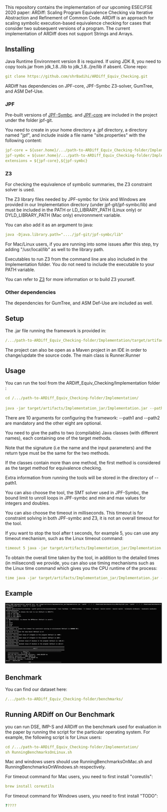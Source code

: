 This repository contains the implementation of our upcoming ESEC/FSE 2020 paper: ARDiff: Scaling Program Equivalence Checking via Iterative Abstraction and Refinement of Common Code. 
ARDiff is an approach for scaling symbolic execution-based equivalence checking for cases that consider two subsequent versions of a program.
The current implementation of ARDiff does not support Strings and Arrays.

## Installing
Java Runtime Environment version 8 is required. If using JDK 8, you need to copy tools.jar from jdk_1.8../lib to jdk_1.8../jre/lib if absent.
Clone repo:
````yaml
git clone https://github.com/shrBadihi/ARDiff_Equiv_Checking.git
````

ARDiff has dependencies on JPF-core, JPF-Symbc Z3-solver, GumTree, and ASM Def-Use. 

### JPF
Pre-built versions of [JPF-Symbc](https://github.com/SymbolicPathFinder/jpf-symbc). and [JPF-core](https://https://github.com/javapathfinder/jpf-core) are included in the project under the folder jpf-git.

You need to create in your home directory a .jpf directory, a directory named "jpf", and include inside a file name "site.properties" with the following content:
````yaml
jpf-core = ${user.home}/.../path-to-ARDiff_Equiv_Checking-folder/Implementation/jpf-git/jpf-core
jpf-symbc = ${user.home}/.../path-to-ARDiff_Equiv_Checking-folder/Implementation/jpf-git/jpf-symbc
extensions = ${jpf-core},${jpf-symbc}
````

### Z3
For checking the equivalence of symbolic summaries, the Z3 constraint solver is used. 

The Z3 library files needed by JPF-symbc for Unix and Windows are provided in our Implementation directory (under jpf-git/jpf-symbc/lib) and must be included in the PATH or LD_LIBRARY_PATH (Linux only) or DYLD_LIBRARY_PATH (Mac only) environnment variable.

You can also add it as an argument to java:
````yaml
java -Djava.library.path="..../jpf-git/jpf-symbc/lib"
````

For Mac/Linux users, if you are running into some issues after this step, try adding "/usr/local/lib" as well to the library path.

Executables to run Z3 from the command line are also included in the Implementation folder. You do not need to include the executable to your PATH variable.

You can refer to [Z3](https://github.com/Z3Prover/z3) for more information or to build Z3 yourself.

### Other dependencies
The dependencies for GumTree, and ASM Def-Use are included as well.

## Setup
The .jar file running the framework is provided in:
```yaml
/.../path-to-ARDiff_Equiv_Checking-folder/Implementation/target/artifacts/Implementation_jar/Implementation.jar
```

The project can also be open as a Maven project in an IDE in order to change/update the source code. The main class is Runner.Runner

## Usage
You can run the tool from the ARDiff_Equiv_Checking/Implementation folder :
```yaml
cd /.../path-to-ARDiff_Equiv_Checking-folder/Implementation/

java -jar target/artifacts/Implementation_jar/Implementation.jar --path1 path/to/the/first/method --path2 path/to/the/second/method --tool ToolName --s SMTSolverName --t timeout --bound LoopBoundLimit --minint Integer --maxint Integer --mindouble Double --maxdouble Double
```

There are 10 arguments for configuring the framework: --path1 and --path2 are mandatory and the other eight are optional. 

You need to give the paths to two (compilable) Java classes (with different names), each containing one of the target methods.

Note that the signature (i.e the name and the input parameters) and the return type must be the same for the two methods.

If the classes contain more than one method, the first method is considered as the target method for equivalence checking. 

Extra information from running the tools will be stored in the directory of --path1.

You can also choose the tool, the SMT solver used in JPF-Symbc, the bound limit to unroll loops in JPF-symbc and min and max values for integers and doubles. 

You can also choose the timeout in milliseconds. This timeout is for constraint solving in both JPF-symbc and Z3, it is not an overall timeout for the tool. 

If you want to stop the tool after t seconds, for example 5, you can use any timeout mechanism, such as the Linux timeout command:  
```yaml
timeout 5 java -jar target/artifacts/Implementation_jar/Implementation.jar --path1 path/to/the/first/method --path2 path/to/the/second/method --tool ToolName --s SMTSolverName --t timeout --bound LoopBoundLimit --minint Integer --maxint Integer --mindouble Double --maxdouble Double
```
To obtain the overall time taken by the tool, in addition to the detailed times (in milisecond) we provide, you can also use timing mechanisms such as the Linux time command which gives you the CPU runtime of the process:
```yaml
time java -jar target/artifacts/Implementation_jar/Implementation.jar --path1 path/to/the/first/method --path2 path/to/the/second/method --tool ToolName --s SMTSolverName --t timeout --bound LoopBoundLimit --minint Integer --maxint Integer --mindouble Double --maxdouble Double
```

## Example
![](/img/eg.png)

## Benchmark 
You can find our dataset here:
```yaml
/.../path-to-ARDiff_Equiv_Checking-folder/benchmarks/
```
## Running ARDiff on Our Benchmark
you can run DSE, IMP-S and ARDiff on the benchmark used for evaluation in the paper by running the script for the particular operating system. For example, the following script is for Linux users:
```yaml
cd /.../path-to-ARDiff_Equiv_Checking-folder/Implementation/
sh RunningBenchmarksOnLinux.sh
```
Mac and windows users should use RunningBenchmarksOnMac.sh and RunningBenchmarksOnWindows.sh respectively.

For timeout command for Mac users, you need to first install "coreutils":
```yaml
brew install coreutils
```
For timeout command for Windows users, you need to first install "TODO":
```yaml
?????
```


